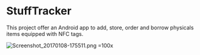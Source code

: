 # StuffTracker
This project offer an Android app to add, store, order and borrow physicals items equipped with NFC tags.


![Screenshot_20170108-175511.png =100x]({{site.baseurl}}/Screenshot_20170108-175511.png)

